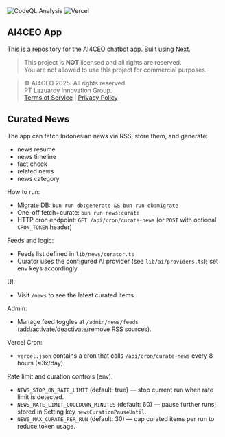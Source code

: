 <div>
  <img alt="CodeQL Analysis" src="https://github.com/lazuardytech/landing/actions/workflows/github-code-scanning/codeql/badge.svg" />
  <img alt="Vercel" src="https://deploy-badge.vercel.app?url=https://lazuardy.tech&logo=vercel&name=vercel" />
</div>

## AI4CEO App

This is a repository for the AI4CEO chatbot app. Built using [Next](https://nextjs.org/).

> This project is **NOT** licensed and all rights are reserved. <br/>
> You are not allowed to use this project for commercial purposes.

> © AI4CEO 2025. All rights reserved. <br/>
> PT Lazuardy Innovation Group. <br/> [Terms of Service](https://www.lazuardy.group/terms) | [Privacy Policy](https://www.lazuardy.group/privacy)

## Curated News

The app can fetch Indonesian news via RSS, store them, and generate:
- news resume
- news timeline
- fact check
- related news
- news category

How to run:
- Migrate DB: `bun run db:generate && bun run db:migrate`
- One-off fetch+curate: `bun run news:curate`
- HTTP cron endpoint: `GET /api/cron/curate-news` (or `POST` with optional `CRON_TOKEN` header)

Feeds and logic:
- Feeds list defined in `lib/news/curator.ts`
- Curator uses the configured AI provider (see `lib/ai/providers.ts`); set env keys accordingly.

UI:
- Visit `/news` to see the latest curated items.

Admin:
- Manage feed toggles at `/admin/news/feeds` (add/activate/deactivate/remove RSS sources).

Vercel Cron:
- `vercel.json` contains a cron that calls `/api/cron/curate-news` every 8 hours (≈3x/day).

Rate limit and curation controls (env):
- `NEWS_STOP_ON_RATE_LIMIT` (default: true) — stop current run when rate limit is detected.
- `NEWS_RATE_LIMIT_COOLDOWN_MINUTES` (default: 60) — pause further runs; stored in Setting key `newsCurationPauseUntil`.
- `NEWS_MAX_CURATE_PER_RUN` (default: 30) — cap curated items per run to reduce token usage.
